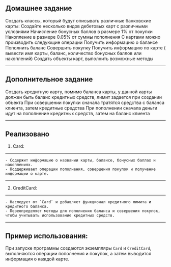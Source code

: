 Домашнее задание
---

Создать классы, который будут описывать различные банковские карты:
Создайте несколько видов дебетовых карт с различными условиями
Начисление бонусных баллов в размере 1% от покупки
Накопление в размере 0.05% от суммы пополнения
С картами можно производить следующие операции
Получить информацию о балансе
Пополнить баланс
Совершить покупку
Получить информацию по карте ( вывести имя карты, баланс, количество бонусных баллов или накоплений)
Создать объекты карт, выполнить возможные методы

---
Дополнительное задание
---
Создать кредитную карту, помимо баланса карты, у данной карты должен быть баланс кредитных средств, лимит задается при создании объекта
При совершении покупки сначала тратятся средства с баланса клиента, затем кредитные средства
При пополнении сначала деньги идут на пополнение кредитных средств, затем на баланс клиента

---
Реализовано
---
1. Card:
---
    - Содержит информацию о названии карты, балансе, бонусных баллах и накоплениях.
    - Поддерживает операции пополнения, совершения покупок и получение информации о карте.
---
2. CreditCard:
---
    - Наследует от `Card` и добавляет функционал кредитного лимита и кредитного баланса.
    - Переопределяет методы для пополнения баланса и совершения покупок, чтобы учитывать использование кредитных средств.
---
Пример использования:
---
При запуске программы создаются экземпляры `Card` и `CreditCard`, выполняются операции пополнения и покупок, а затем выводится информация о каждой карте.
